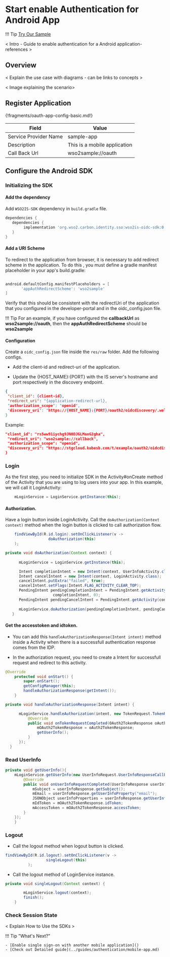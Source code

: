 # Start enable Authentication for Android App

!!! Tip 
    [Try Our Sample](../../samples/android)
    
< Intro - Guide to enable authentication for a Android application- references >

## Overview
 < Explain the use case with diagrams - can be links to concepts > 
 
 < Image explaining the scenario>
 
## Register Application


{!fragments/oauth-app-config-basic.md!}

| Field                 | Value         | 
| --------------------- | ------------- | 
| Service Provider Name | sample-app  |
| Description           | This is a mobile application  | 
| Call Back Url         | wso2sample://oauth  | 

## Configure the Android SDK

### Initializing the  SDK

#### Add the dependency 

Add `WSO2IS-SDK` dependency in `build.gradle` file.

```gradle
dependencies {
   dependencies {
        implementation 'org.wso2.carbon.identity.sso:wso2is-oidc-sdk:0.0.1'
   }
}
```
#### Add a URI Scheme   

To redirect to the application from browser, it is necessary to add redirect scheme in the application. To do this
, you must define a gradle manifest placeholder in your app's build.gradle:

```gradle

android.defaultConfig.manifestPlaceholders = [
       'appAuthRedirectScheme': 'wso2sample'
]

```
Verify that this should be consistent with the redirectUri of the application that you configured in the developer-portal and in the oidc_config.json file.

!!! Tip 
    For an example, if you have configured the **callbackUrl** as **wso2sample://oauth**, 
    then the **appAuthRedirectScheme** should be **wso2sample**

#### Configuration

Create a `oidc_config.json` file inside the `res/raw` folder. Add the following configs. 

- Add the client-id and redirect-uri of the application.

- Update the {HOST_NAME}:{PORT} with the IS server's hostname and port respectively in the discovery endpoint.

```json
{
 "client_id": {client-id},
 "redirect_uri": "{application-redirect-url},
 "authorization_scope": "openid",
 "discovery_uri": "https://{HOST_NAME}:{PORT}/oauth2/oidcdiscovery/.well-known/openid-configuration"
}
```

Example:

```json
"client_id": "rs5ww91iychg9JN0DJGLMaxG2gha",
 "redirect_uri": "wso2sample://callback",
 "authorization_scope": "openid",
 "discovery_uri": "https://stgcloud.kubesb.com/t/example/oauth2/oidcdiscovery/.well-known/openid-configuration"
}
```


### Login

As the first step, you need to initialize SDK in the Activity#onCreate method of the Activity that you are using to
 log users into your app. 
In this example, we will call it LoginActivity:

```java
    mLoginService = LoginService.getInstance(this);
```


#### Authorization.

Have a login button inside LoginActivity. Call the `doAuthorization(Context context)` method 
 when the login button is clicked to call authorization flow.

```java
    findViewById(R.id.login).setOnClickListener(v ->
                   doAuthorization(this)
    );
```
   
```java
private void doAuthorization(Context context) {
   
      mLoginService = LoginService.getInstance(this);

      Intent completionIntent = new Intent(context, UserInfoActivity.class);
      Intent cancelIntent = new Intent(context, LoginActivity.class);
      cancelIntent.putExtra("failed", true);
      cancelIntent.setFlags(Intent.FLAG_ACTIVITY_CLEAR_TOP);
      PendingIntent pendingCompletionIntent = PendingIntent.getActivity(context, 0,
                     completionIntent, 0);
      PendingIntent pendingCancelIntent = PendingIntent.getActivity(context, 0, cancelIntent, 0);
    
      mLoginService.doAuthorization(pendingCompletionIntent, pendingCancelIntent);
   }
```
   


#### Get the accesstoken and idtoken.

- You can add this `handleAuthorizationResponse(Intent intent)` method inside a Activity when there is a successfull
 authentication response comes from the IDP. 
 
- In the authorization request, you need to create a Intent for successfull request and redirect to this activity.
```java
@Override
    protected void onStart() {  
        super.onStart();
        getConfigManager(this);
        handleAuthorizationResponse(getIntent());
    }
``` 
 
```java
private void handleAuthorizationResponse(Intent intent) {

      mLoginService.handleAuthorization(intent, new TokenRequest.TokenRespCallback() {
          @Override
          public void onTokenRequestCompleted(OAuth2TokenResponse oAuth2TokenResponse) {
              mOAuth2TokenResponse = oAuth2TokenResponse;
              getUserInfo();
          }
      });
  }
```
  
### Read UserInfo

```java
private void getUserInfo(){
    mLoginService.getUserInfo(new UserInfoRequest.UserInfoResponseCallback() {
        @Override
        public void onUserInfoRequestCompleted(UserInfoResponse userInfoResponse) {
            mSubject = userInfoResponse.getSubject();
            mEmail = userInfoResponse.getUserInfoProperty("email");
            JSONObject userInfoProperties = userInfoResponse.getUserInfoProperties();
            mIdToken = mOAuth2TokenResponse.idToken;
            mAccessToken = mOAuth2TokenResponse.accessToken;
        }
    });
    }
```

### Logout

- Call the logout method when logout button is clicked.

```java
findViewById(R.id.logout).setOnClickListener(v ->
                  singleLogout(this)
          ); 

```
- Call the logout method of LoginService instance.

```java
private void singleLogout(Context context) {

        mLoginService.logout(context);
        finish();
    }
```  
  

### Check Session State

< Explain How to Use the SDKs >

!!! Tip "What's Next?"

    - [Enable single sign-on with another mobile application]()
    - [Check out Detailed guide](../guides/authentication/mobile-app.md)    